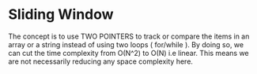 # Sliding Window
The concept is to use TWO POINTERS to track or compare the items in an array or a string instead of using two loops ( for/while ). By doing so, we can cut the time complexity from O(N^2) to O(N) i.e linear. This means we are not necessarily reducing any space complexity here. 


